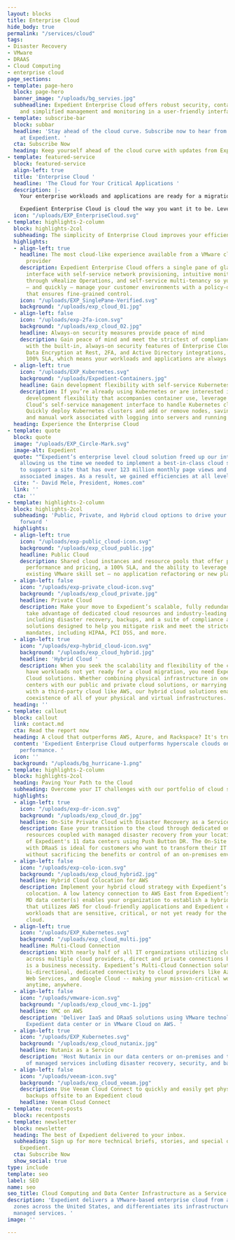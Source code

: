 ```yaml
---
layout: blocks
title: Enterprise Cloud
hide_body: true
permalink: "/services/cloud"
tags:
- Disaster Recovery
- VMware
- DRAAS
- Cloud Computing
- enterprise cloud
page_sections:
- template: page-hero
  block: page-hero
  banner_image: "/uploads/bg_servies.jpg"
  subheadline: Expedient Enterprise Cloud offers robust security, containers, automation,
    and simplified management and monitoring in a user-friendly interface.
- template: subscribe-bar
  block: subbar
  headline: 'Stay ahead of the cloud curve. Subscribe now to hear from the experts
    at Expedient. '
  cta: Subscribe Now
  heading: Keep yourself ahead of the cloud curve with updates from Expedient
- template: featured-service
  block: featured-service
  align-left: true
  title: 'Enterprise Cloud '
  headline: 'The Cloud for Your Critical Applications '
  description: |-
    Your enterprise workloads and applications are ready for a migration to the cloud, but a move to a hyperscale cloud provider requires your teams to learn entirely new platforms, demands potential refactoring of your applications, and doesn’t provide you with the inherent security and white-glove managed services you need to keep your business risk-free and running.

    Expedient Enterprise Cloud is cloud the way you want it to be. Leverage your organization’s existing VMware skill sets while taking advantage of a fully integrated VMware stack of technologies, including next-generation vCloud Director, vRealize Operations, LogInsight, NSX, and vSAN. Control your clouds through a beautifully designed, intuitive, and entirely self-service management console that lets you create VMs in as few as two clicks and offers automated provisioning and de-provisioning of resources. And rely upon the built-in, always-on security features of Enterprise Cloud, including Data Encryption at Rest, 2FA, and Active Directory integrations, and Expedient’s 100% SLA, which means your workloads and applications are always available.
  icon: "/uploads/EXP_EnterpriseCloud.svg"
- template: highlights-2-column
  block: highlights-2col
  subheading: The simplicity of Enterprise Cloud improves your efficiency and productivity
  highlights:
  - align-left: true
    headline: The most cloud-like experience available from a VMware cloud service
      provider
    description: Expedient Enterprise Cloud offers a single pane of glass management
      interface with self-service network provisioning, intuitive monitoring and analytics
      through vRealize Operations, and self-service multi-tenancy so you can easily
      – and quickly – manage your customer environments with a policy-driven approach
      that ensures fine-grained control.
    icon: "/uploads/EXP_SinglePane-Verified.svg"
    background: "/uploads/exp_cloud_01.jpg"
  - align-left: false
    icon: "/uploads/exp-2fa-icon.svg"
    background: "/uploads/exp_cloud_02.jpg"
    headline: Always-on security measures provide peace of mind
    description: Gain peace of mind and meet the strictest of compliance regulations
      with the built-in, always-on security features of Enterprise Cloud, including
      Data Encryption at Rest, 2FA, and Active Directory integrations, and Expedient’s
      100% SLA, which means your workloads and applications are always available.
  - align-left: true
    icon: "/uploads/EXP_Kubernetes.svg"
    background: "/uploads/Expedient-Containers.jpg"
    headline: Gain development flexibility with self-service Kubernetes cluster deployment
    description: If you’re already using Kubernetes or are interested in gaining the
      development flexibility that accompanies container use, leverage Enterprise
      Cloud’s self-service management interface to handle Kubernetes cluster management.
      Quickly deploy Kubernetes clusters and add or remove nodes, saving you the time
      and manual work associated with logging into servers and running commands individually.
  heading: Experience the Enterprise Cloud
- template: quote
  block: quote
  image: "/uploads/EXP_Circle-Mark.svg"
  image-alt: Expedient
  quote: "“Expedient’s enterprise level cloud solution freed up our internal resources,
    allowing us the time we needed to implement a best-in-class cloud services platform
    to support a site that has over 123 million monthly page views and 2.6 billion
    associated images. As a result, we gained efficiencies at all levels.”"
  cite: "- David Mele, President, Homes.com"
  link: ''
  cta: ''
- template: highlights-2-column
  block: highlights-2col
  subheading: 'Public, Private, and Hybrid cloud options to drive your business transformation
    forward '
  highlights:
  - align-left: true
    icon: "/uploads/exp-public_cloud-icon.svg"
    background: "/uploads/exp_cloud_public.jpg"
    headline: Public Cloud
    description: Shared cloud instances and resource pools that offer predictable
      performance and pricing, a 100% SLA, and the ability to leverage your team’s
      existing VMware skill set – no application refactoring or new platforms to learn.
  - align-left: false
    icon: "/uploads/exp-private_cloud-icon.svg"
    background: "/uploads/exp_cloud_private.jpg"
    headline: Private Cloud
    description: Make your move to Expedient’s scalable, fully redundant cloud and
      take advantage of dedicated cloud resources and industry-leading managed services,
      including disaster recovery, backups, and a suite of compliance and security
      solutions designed to help you mitigate risk and meet the strictest of compliance
      mandates, including HIPAA, PCI DSS, and more.
  - align-left: true
    icon: "/uploads/exp-hybrid_cloud-icon.svg"
    background: "/uploads/exp_cloud_hybrid.jpg"
    headline: 'Hybrid Cloud '
    description: When you seek the scalability and flexibility of the cloud, but also
      have workloads not yet ready for a cloud migration, you need Expedient’s Hybrid
      Cloud solutions. Whether combining physical infrastructure in one of our data
      centers with our public and private cloud solutions, or marrying physical infrastructure
      with a third-party cloud like AWS, our hybrid cloud solutions enable the seamless
      coexistence of all of your physical and virtual infrastructures.
  heading: ''
- template: callout
  block: callout
  link: contact.md
  cta: Read the report now
  heading: A cloud that outperforms AWS, Azure, and Rackspace? It's true!
  content: 'Expedient Enterprise Cloud outperforms hyperscale clouds on price and
    performance. '
  icon: ''
  background: "/uploads/bg_hurricane-1.png"
- template: highlights-2-column
  block: highlights-2col
  heading: Paving Your Path to the Cloud
  subheading: Overcome your IT challenges with our portfolio of cloud solutions
  highlights:
  - align-left: true
    icon: "/uploads/exp-dr-icon.svg"
    background: "/uploads/exp_cloud_dr.jpg"
    headline: On-Site Private Cloud with Disaster Recovery as a Service
    description: Ease your transition to the cloud through dedicated on-premises cloud
      resources coupled with managed disaster recovery from your location to any one
      of Expedient's 11 data centers using Push Button DR. The On-Site Private Cloud
      with DRaaS is ideal for customers who want to transform their IT operations
      without sacrificing the benefits or control of an on-premises environment.
  - align-left: false
    icon: "/uploads/exp-colo-icon.svg"
    background: "/uploads/exp_cloud_hybrid2.jpg"
    headline: Hybrid Cloud Colocation for AWS
    description: Implement your hybrid cloud strategy with Expedient’s Hybrid Cloud
      colocation. A low latency connection to AWS East from Expedient’s Baltimore,
      MD data center(s) enables your organization to establish a hybrid cloud architecture
      that utilizes AWS for cloud-friendly applications and Expedient colocation for
      workloads that are sensitive, critical, or not yet ready for the hyperscale
      cloud.
  - align-left: true
    icon: "/uploads/EXP_Kubernetes.svg"
    background: "/uploads/exp_cloud_multi.jpg"
    headline: Multi-Cloud Connection
    description: With nearly half of all IT organizations utilizing cloud infrastructure
      across multiple cloud providers, direct and private connections between clouds
      is a business necessity. Expedient’s Multi-Cloud Connection solution enables
      bi-directional, dedicated connectivity to cloud providers like Azure, Amazon
      Web Services, and Google Cloud -- making your mission-critical workloads available
      anytime, anywhere.
  - align-left: false
    icon: "/uploads/vmware-icon.svg"
    background: "/uploads/exp_cloud_vmc-1.jpg"
    headline: VMC on AWS
    description: 'Deliver IaaS and DRaaS solutions using VMware technology from an
      Expedient data center or in VMware Cloud on AWS. '
  - align-left: true
    icon: "/uploads/EXP_Kubernetes.svg"
    background: "/uploads/exp_cloud_nutanix.jpg"
    headline: Nutanix as a Service
    description: 'Host Nutanix in our data centers or on-premises and take advantage
      of managed services including disaster recovery, security, and backups. '
  - align-left: false
    icon: "/uploads/veeam-icon.svg"
    background: "/uploads/exp_cloud_veeam.jpg"
    description: Use Veeam Cloud Connect to quickly and easily get physical and virtual
      backups offsite to an Expedient cloud
    headline: Veeam Cloud Connect
- template: recent-posts
  block: recentposts
- template: newsletter
  block: newsletter
  heading: The best of Expedient delivered to your inbox.
  subheading: Sign up for more technical briefs, stories, and special offers from
    Expedient.
  cta: Subscribe Now
  show_social: true
type: include
template: seo
label: SEO
name: seo
seo_title: Cloud Computing and Data Center Infrastructure as a Service
description: 'Expedient delivers a VMware-based enterprise cloud from availability
  zones across the United States, and differentiates its infrastructure with award-winning
  managed services. '
image: ''

---
```

